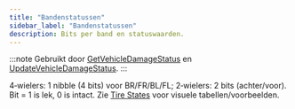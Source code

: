 ```yaml
---
title: "Bandenstatussen"
sidebar_label: "Bandenstatussen"
description: Bits per band en statuswaarden.
---
```


:::note
Gebruikt door [GetVehicleDamageStatus](../functions/GetVehicleDamageStatus) en [UpdateVehicleDamageStatus](../functions/UpdateVehicleDamageStatus).
:::

4‑wielers: 1 nibble (4 bits) voor BR/FR/BL/FL; 2‑wielers: 2 bits (achter/voor). Bit = 1 is lek, 0 is intact. Zie [Tire States](/docs/scripting/resources/tirestates) voor visuele tabellen/voorbeelden.



